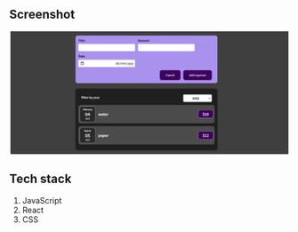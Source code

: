 ## Screenshot

<p align="center"><img src="screenshot.JPG" width="500" /></p>

## Tech stack

1. JavaScript
2. React
3. CSS
